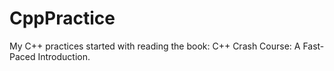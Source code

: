 # CppPractice
My C++ practices started with reading the book: C++ Crash Course: A Fast-Paced Introduction.
